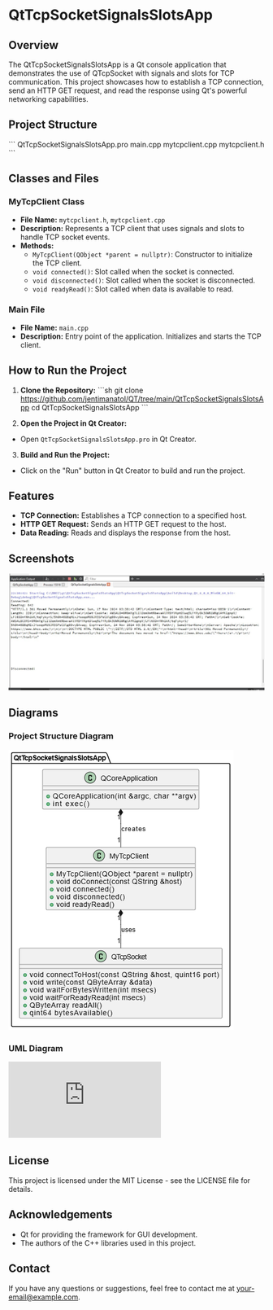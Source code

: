 # QtTcpSocketSignalsSlotsApp 
 
## Overview 
The QtTcpSocketSignalsSlotsApp is a Qt console application that demonstrates the use of QTcpSocket with signals and slots for TCP communication. This project showcases how to establish a TCP connection, send an HTTP GET request, and read the response using Qt's powerful networking capabilities. 
 
## Project Structure 
\``` 
QtTcpSocketSignalsSlotsApp.pro 
main.cpp 
mytcpclient.cpp 
mytcpclient.h 
\``` 
 
## Classes and Files 
 
### MyTcpClient Class 
- **File Name:** `mytcpclient.h`, `mytcpclient.cpp` 
- **Description:** Represents a TCP client that uses signals and slots to handle TCP socket events. 
- **Methods:** 
  - `MyTcpClient(QObject *parent = nullptr)`: Constructor to initialize the TCP client. 
  - `void connected()`: Slot called when the socket is connected. 
  - `void disconnected()`: Slot called when the socket is disconnected. 
  - `void readyRead()`: Slot called when data is available to read. 
 
### Main File 
- **File Name:** `main.cpp` 
- **Description:** Entry point of the application. Initializes and starts the TCP client. 
 
## How to Run the Project 
1. **Clone the Repository:** 
  \```sh 
  git clone https://github.com/jentimanatol/QT/tree/main/QtTcpSocketSignalsSlotsApp 
  cd QtTcpSocketSignalsSlotsApp 
  \``` 
 
2. **Open the Project in Qt Creator:** 
  - Open `QtTcpSocketSignalsSlotsApp.pro` in Qt Creator. 
 
3. **Build and Run the Project:** 
  - Click on the "Run" button in Qt Creator to build and run the project. 
 
## Features 
- **TCP Connection:** Establishes a TCP connection to a specified host. 
- **HTTP GET Request:** Sends an HTTP GET request to the host. 
- **Data Reading:** Reads and displays the response from the host. 
 
## Screenshots 
![Application Output](https://github.com/jentimanatol/QT/blob/main/QtTcpSocketSignalsSlotsApp/QtTcpSocketSignalsSlotsApp/ApplicationOutput.jpg) 
 
## Diagrams 
### Project Structure Diagram 
![Project Structure Diagram](https://github.com/jentimanatol/QT/blob/main/QtTcpSocketSignalsSlotsApp/QtTcpSocketSignalsSlotsApp/Untitled%20Diagram.drawio.png) 
 
### UML Diagram 
![UML Diagram](https://github.com/jentimanatol/QT/blob/main/QtTcpSocketSignalsSlotsApp/QtTcpSocketSignalsSlotsApp/UMLDiagram.txt) 
 
## License 
This project is licensed under the MIT License - see the LICENSE file for details. 
 
## Acknowledgements 
- Qt for providing the framework for GUI development. 
- The authors of the C++ libraries used in this project. 
 
## Contact 
If you have any questions or suggestions, feel free to contact me at [your-email@example.com](mailto:your-email@example.com). 
